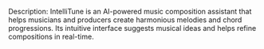 Description: IntelliTune is an AI-powered music composition assistant that helps musicians and producers create harmonious melodies and chord progressions. Its intuitive interface suggests musical ideas and helps refine compositions in real-time.